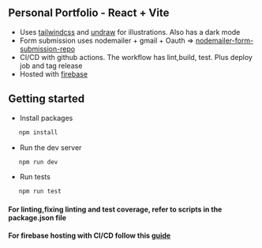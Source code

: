 
## Personal Portfolio - React + Vite
- Uses [tailwindcss](https://tailwindcss.com/) and [undraw](https://undraw.co/) for illustrations. Also has a dark mode
- Form submission uses nodemailer + gmail + Oauth => [nodemailer-form-submission-repo](https://github.com/BulegaHassan/nodemailer-contact-form) 
- CI/CD with github actions. The workflow has lint,build, test. Plus deploy job and tag release
- Hosted with [firebase](https://console.firebase.google.com/)


## Getting started 
- Install packages
```bash
   npm install
```
- Run the dev server
```bash 
   npm run dev
```
- Run tests
```bash 
   npm run test
```
#### For linting,fixing linting and test coverage, refer to scripts in the package.json file
#### For firebase hosting with CI/CD follow this [guide](https://www.makeuseof.com/react-application-deploy-firebase-hosting-service-using-github-actions/)
